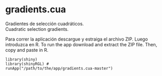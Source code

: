 gradients.cua
=============

Gradientes de selección cuadráticos.  
Cuadratic selection gradients.  

Para correr la aplicación descargue y estraiga el archivo ZIP. Luego introduzca en R.
To run the app download and extract the ZIP file. Then, copy and paste in R. 

```
library(shiny)
library(shinyRGL) #
runApp("/path/to/the/app/gradients.cua-master")

```